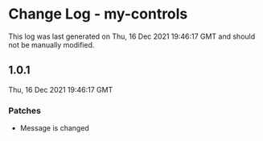 # Change Log - my-controls

This log was last generated on Thu, 16 Dec 2021 19:46:17 GMT and should not be manually modified.

## 1.0.1
Thu, 16 Dec 2021 19:46:17 GMT

### Patches

- Message is changed

